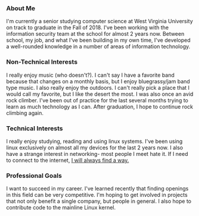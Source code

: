 ### About Me
I'm currently a senior studying computer science at West Virginia University on track to graduate in the Fall of 2018. I've been working with the information security team at the school for almost 2 years now. Between school, my job, and what I've been building in my own time, I've developed a well-rounded knowledge in a number of areas of information technology. 


### Non-Technical Interests
I really enjoy music (who doesn't?). I can't say I have a favorite band because that changes on a monthly basis, but I enjoy bluegrassy/jam band type music. I also really enjoy the outdoors. I can't really pick a place that I would call my favorite, but I like the desert the most. I was also once an avid rock climber. I've been out of practice for the last several months trying to learn as much technology as I can. After graduation, I hope to continue rock climbing again.

### Technical Interests 
I really enjoy studying, reading and using linux systems. I've been using linux exclusively on almost all my devices for the last 2 years now. I also have a strange interest in networking- most people I meet hate it. If I need to connect to the internet, [I will always find a way.](/ios-tethering)


### Professional Goals
I want to succeed in my career. I've learned recently that finding openings in this field can be very competitive. I'm hoping to get involved in projects that not only benefit a single company, but people in general. I also hope to contribute code to the mainline Linux kernel. 